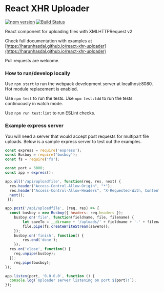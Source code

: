 # React XHR Uploader

[![npm version](https://badge.fury.io/js/react-xhr-uploader.svg)](https://badge.fury.io/js/react-xhr-uploader)
[![Build Status](https://travis-ci.org/rma-consulting/react-xhr-uploader.svg?branch=master)](https://travis-ci.org/rma-consulting/react-xhr-uploader)

React component for uploading files with XMLHTTPRequest v2

Check full documentation with examples at [https://harunhasdal.github.io/react-xhr-uploader](https://harunhasdal.github.io/react-xhr-uploader)

Pull requests are welcome.

### How to run/develop locally

Use `npm start` to run the webpack development server at localhost:8080. Hot module replacement is enabled.

Use `npm test` to run the tests. Use `npm test:tdd` to run the tests continuously in watch mode.

Use `npm run test:lint` to run ESLint checks.

### Example express server

You will need a server that would accept post requests for multipart file uploads. Below is a sample express server to test out the examples.

```js
const express = require('express');
const Busboy = require('busboy');
const fs = require('fs');

const port = 3000;
const app = express();

app.all('/api/uploadfile', function(req, res, next) {
  res.header("Access-Control-Allow-Origin", "*");
  res.header("Access-Control-Allow-Headers", "X-Requested-With, Content-Type");
  next();
 });

app.post('/api/uploadfile', (req, res) => {
  const busboy = new Busboy({ headers: req.headers });
	busboy.on('file', function(fieldname, file, filename) {
		let saveTo = __dirname + '/uploads/' + fieldname + '-' + filename + Date.now();
		file.pipe(fs.createWriteStream(saveTo));
	});
	busboy.on('finish', function() {
		res.end('done');
	});
  res.on('close', function() {
    req.unpipe(busboy);
  });
	req.pipe(busboy);
});

app.listen(port, '0.0.0.0', function () {
  console.log(`Uploader server listening on port ${port}!`);
});

```
